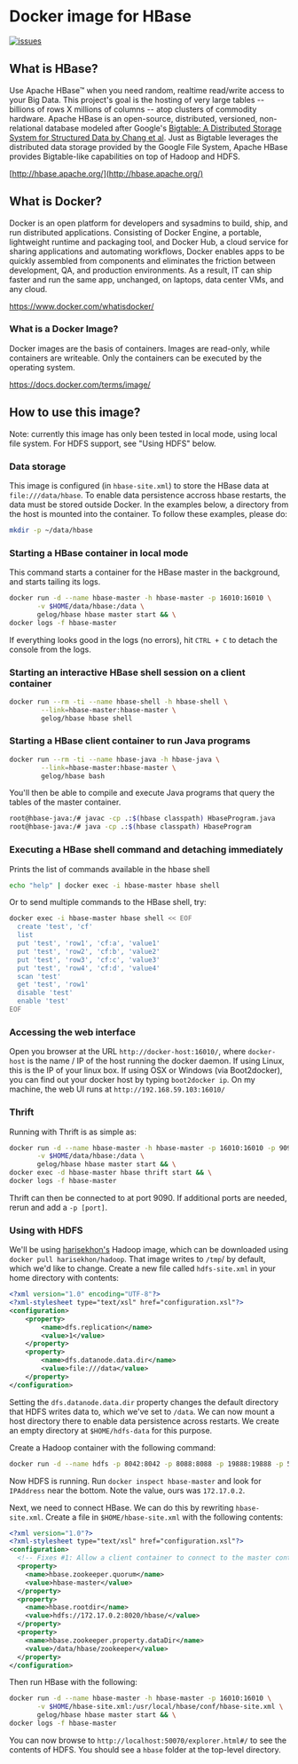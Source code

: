 # Docker image for HBase

[ ![issues](https://img.shields.io/github/issues/gelog/docker-ubuntu-hbase.svg) ](https://github.com/gelog/docker-ubuntu-hbase)


## What is HBase?
Use Apache HBase™ when you need random, realtime read/write access to your Big Data. This project's goal is the hosting of very large tables -- billions of rows X millions of columns -- atop clusters of commodity hardware. Apache HBase is an open-source, distributed, versioned, non-relational database modeled after Google's [Bigtable: A Distributed Storage System for Structured Data by Chang et al](http://research.google.com/archive/bigtable.html). Just as Bigtable leverages the distributed data storage provided by the Google File System, Apache HBase provides Bigtable-like capabilities on top of Hadoop and HDFS.

[http://hbase.apache.org/](http://hbase.apache.org/)


## What is Docker?
Docker is an open platform for developers and sysadmins to build, ship, and run distributed applications. Consisting of Docker Engine, a portable, lightweight runtime and packaging tool, and Docker Hub, a cloud service for sharing applications and automating workflows, Docker enables apps to be quickly assembled from components and eliminates the friction between development, QA, and production environments. As a result, IT can ship faster and run the same app, unchanged, on laptops, data center VMs, and any cloud.

https://www.docker.com/whatisdocker/

### What is a Docker Image?
Docker images are the basis of containers. Images are read-only, while containers are writeable. Only the containers can be executed by the operating system.

https://docs.docker.com/terms/image/


## How to use this image?
Note: currently this image has only been tested in local mode, using local file system. For HDFS support, see "Using HDFS" below.

### Data storage
This image is configured (in `hbase-site.xml`) to store the HBase data at `file:///data/hbase`.
To enable data persistence accross hbase restarts, the data must be stored outside Docker. In the examples below, a directory from the host is mounted into the container. To follow these examples, please do:
```bash
mkdir -p ~/data/hbase
```

### Starting a HBase container in local mode
This command starts a container for the HBase master in the background, and starts tailing its logs.
```bash
docker run -d --name hbase-master -h hbase-master -p 16010:16010 \
       -v $HOME/data/hbase:/data \
       gelog/hbase hbase master start && \
docker logs -f hbase-master
```
If everything looks good in the logs (no errors), hit `CTRL + C` to detach the console from the logs.

### Starting an interactive HBase shell session on a client container
```bash
docker run --rm -ti --name hbase-shell -h hbase-shell \
		--link=hbase-master:hbase-master \
		gelog/hbase hbase shell
```

### Starting a HBase client container to run Java programs
```bash
docker run --rm -ti --name hbase-java -h hbase-java \
		--link=hbase-master:hbase-master \
		gelog/hbase bash
```
You'll then be able to compile and execute Java programs that query the tables of the master container.
```bash
root@hbase-java:/# javac -cp .:$(hbase classpath) HbaseProgram.java
root@hbase-java:/# java -cp .:$(hbase classpath) HbaseProgram
```

### Executing a HBase shell command and detaching immediately
Prints the list of commands available in the hbase shell
```bash
echo "help" | docker exec -i hbase-master hbase shell
```
Or to send multiple commands to the HBase shell, try:
```bash
docker exec -i hbase-master hbase shell << EOF
  create 'test', 'cf'
  list
  put 'test', 'row1', 'cf:a', 'value1'
  put 'test', 'row2', 'cf:b', 'value2'
  put 'test', 'row3', 'cf:c', 'value3'
  put 'test', 'row4', 'cf:d', 'value4'
  scan 'test'
  get 'test', 'row1'
  disable 'test'
  enable 'test'
EOF
```

### Accessing the web interface
Open you browser at the URL `http://docker-host:16010/`, where `docker-host` is the name / IP of the host running the docker daemon. If using Linux, this is the IP of your linux box. If using OSX or Windows (via Boot2docker), you can find out your docker host by typing `boot2docker ip`. On my machine, the web UI runs at `http://192.168.59.103:16010/`

### Thrift
Running with Thrift is as simple as:
```bash
docker run -d --name hbase-master -h hbase-master -p 16010:16010 -p 9090:9090 \
       -v $HOME/data/hbase:/data \
       gelog/hbase hbase master start && \
docker exec -d hbase-master hbase thrift start && \
docker logs -f hbase-master
```
Thrift can then be connected to at port 9090. If additional ports are needed, rerun and add a `-p [port]`.

### Using with HDFS
We'll be using [harisekhon's](https://hub.docker.com/r/harisekhon/hadoop/) Hadoop image, which can be downloaded using `docker pull harisekhon/hadoop`. That image writes to `/tmp`/ by default, which we'd like to change. Create a new file called `hdfs-site.xml` in your home directory with contents:
```xml
<?xml version="1.0" encoding="UTF-8"?>
<?xml-stylesheet type="text/xsl" href="configuration.xsl"?>
<configuration>
    <property>
        <name>dfs.replication</name>
        <value>1</value>
    </property>
    <property>
        <name>dfs.datanode.data.dir</name>
        <value>file:///data</value>
    </property>
</configuration>
```
Setting the `dfs.datanode.data.dir` property changes the default directory that HDFS writes data to, which we've set to `/data`. We can now mount a host directory there to enable data persistence across restarts. We create an empty directory at `$HOME/hdfs-data` for this purpose.

Create a Hadoop container with the following command:
```bash
docker run -d --name hdfs -p 8042:8042 -p 8088:8088 -p 19888:19888 -p 50070:50070 -p 50075:50075 -v $HOME/hdfs-data:/data -v $HOME/hdfs-site.xml:/hadoop/etc/hadoop/hdfs-site.xml harisekhon/hadoop
```

Now HDFS is running. Run `docker inspect hbase-master` and look for `IPAddress` near the bottom. Note the value, ours was `172.17.0.2`. 

Next, we need to connect HBase. We can do this by rewriting `hbase-site.xml`. Create a file in `$HOME/hbase-site.xml` with the following contents:
```xml
<?xml version="1.0"?>
<?xml-stylesheet type="text/xsl" href="configuration.xsl"?>
<configuration>
  <!-- Fixes #1: Allow a client container to connect to the master container -->
  <property>
    <name>hbase.zookeeper.quorum</name>
    <value>hbase-master</value>
  </property>
  <property>
    <name>hbase.rootdir</name>
    <value>hdfs://172.17.0.2:8020/hbase/</value>
  </property>
  <property>
    <name>hbase.zookeeper.property.dataDir</name>
    <value>/data/hbase/zookeeper</value>
  </property>
</configuration>
```

Then run HBase with the following:
```bash
docker run -d --name hbase-master -h hbase-master -p 16010:16010 \
       -v $HOME/hbase-site.xml:/usr/local/hbase/conf/hbase-site.xml \
       gelog/hbase hbase master start && \
docker logs -f hbase-master
```

You can now browse to `http://localhost:50070/explorer.html#/` to see the contents of HDFS. You should see a `hbase` folder at the top-level directory.
